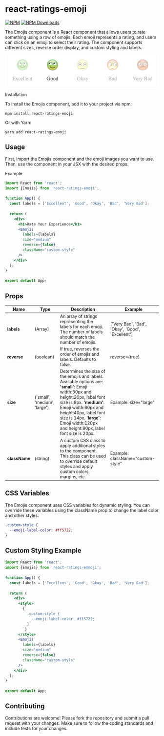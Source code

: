 # react-ratings-emoji

[![NPM](https://img.shields.io/npm/v/react-ratings-emoji.png)](https://www.npmjs.com/package/react-ratings-emoji)
[![NPM Downloads](https://img.shileds.io/npm/dt/react-ratings-emoji.svg)](https://www.npmjs.com/package/react-ratings-emoji)

The Emojis component is a React component that allows users to rate something using a row of emojis. Each emoji represents a rating, and users can click on an emoji to select their rating. The component supports different sizes, reverse order display, and custom styling and labels.

![alt text](./package/emojis.png)

Installation

To install the Emojis component, add it to your project via npm:

```
npm install react-ratings-emoji
```

Or with Yarn:

```
yarn add react-ratings-emoji
```

## Usage

First, import the Emojis component and the emoji images you want to use. Then, use the component in your JSX with the desired props.

Example

```jsx
import React from 'react';
import {Emojis} from 'react-ratings-emoji'; 

function App() {
  const labels = ['Excellent', 'Good', 'Okay', 'Bad', 'Very Bad'];

  return (
    <div>
      <h1>Rate Your Experience</h1>
      <Emojis
        labels={labels}
        size="medium"
        reverse={false}
        className="custom-style"
      />
    </div>
  );
}

export default App;
```
## Props
| Name | Type | Description | Example |
|---|---|---| --- |
|__labels__ | (Array<string>) | An array of strings representing the labels for each emoji. The number of labels should match the number of emojis. | ['Very Bad', 'Bad', 'Okay', 'Good', 'Excellent'] |
| __reverse__ | (boolean) |  If true, reverses the order of emojis and labels. Defaults to false. | reverse={true}
| __size__ | ('small', 'medium', 'large') | Determines the size of the emojis and labels. Available options are: __'small'__: Emoji width:30px and height:20px, label font size is 8px. __'medium'__: Emoji width:60px and height:40px, label font size is 14px. __'large'__: Emoji width:120px and height:80px, label font size is 20px. | Example: size="large"
| __className__ | (string) | A custom CSS class to apply additional styles to the component. This class can be used to override default styles and apply custom colors, margins, etc. | Example: className="custom-style"


## CSS Variables

The Emojis component uses CSS variables for dynamic styling. You can override these variables using the className prop to change the label color and other styles.

```css
.custom-style {
  --emoji-label-color: #ff5722; 
}
```

## Custom Styling Example

```jsx
import React from 'react';
import {Emojis} from 'react-ratings-emmoji'; 

function App() {
  const labels = ['Excellent', 'Good', 'Okay', 'Bad', 'Very Bad'];

  return (
    <div>
      <style>
        {`
          .custom-style {
            --emoji-label-color: #ff5722; 
          }
        `}
      </style>
      <Emojis
        labels={labels}
        size="medium"
        reverse={false}
        className="custom-style"
      />
    </div>
  );
}

export default App;
```

## Contributing

Contributions are welcome! Please fork the repository and submit a pull request with your changes. Make sure to follow the coding standards and include tests for your changes.
